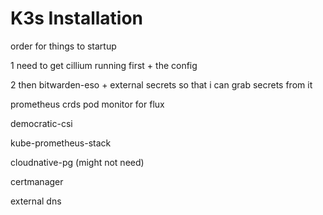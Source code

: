 # K3s Installation

order for things to startup

1 need to get cillium running first + the config

2 then bitwarden-eso + external secrets so that i can grab secrets from it

prometheus crds
pod monitor for flux

democratic-csi

kube-prometheus-stack

cloudnative-pg (might not need)

certmanager

external dns
